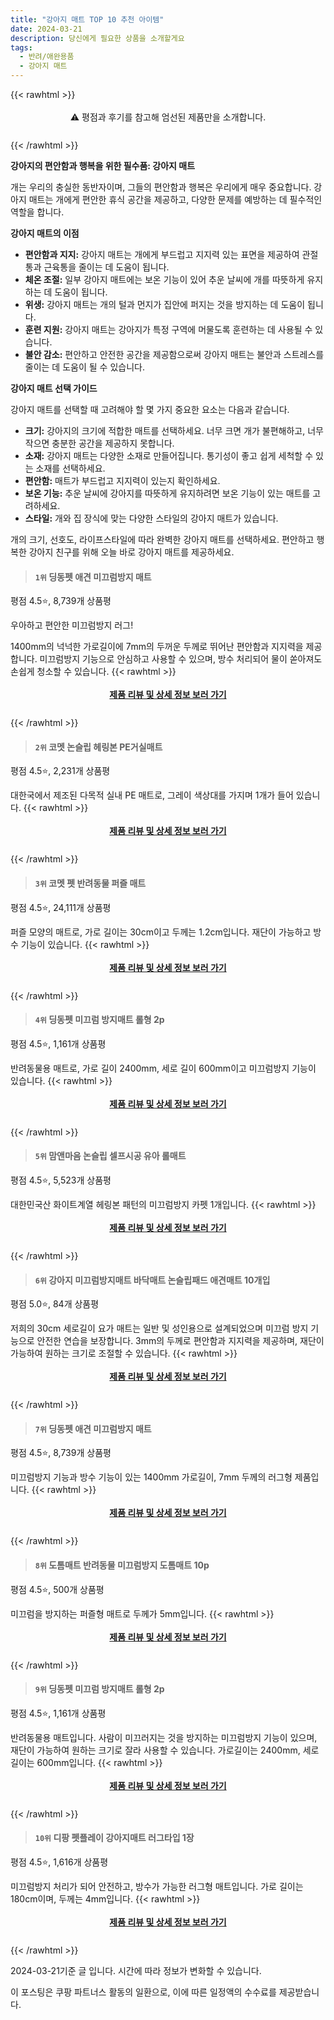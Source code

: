 ```yaml
---
title: "강아지 매트 TOP 10 추천 아이템"
date: 2024-03-21
description: 당신에게 필요한 상품을 소개할게요
tags:
  - 반려/애완용품
  - 강아지 매트
---
```

{{< rawhtml >}}<div class="toc" style="text-align: center; height: 50px; line-height: 2;">  <p>⚠️ 평점과 후기를 참고해 엄선된 제품만을 소개합니다.<br></p></div> {{< /rawhtml >}}

**강아지의 편안함과 행복을 위한 필수품: 강아지 매트**

개는 우리의 충실한 동반자이며, 그들의 편안함과 행복은 우리에게 매우 중요합니다. 강아지 매트는 개에게 편안한 휴식 공간을 제공하고, 다양한 문제를 예방하는 데 필수적인 역할을 합니다.

**강아지 매트의 이점**

* **편안함과 지지:** 강아지 매트는 개에게 부드럽고 지지력 있는 표면을 제공하여 관절통과 근육통을 줄이는 데 도움이 됩니다.
* **체온 조절:** 일부 강아지 매트에는 보온 기능이 있어 추운 날씨에 개를 따뜻하게 유지하는 데 도움이 됩니다.
* **위생:** 강아지 매트는 개의 털과 먼지가 집안에 퍼지는 것을 방지하는 데 도움이 됩니다.
* **훈련 지원:** 강아지 매트는 강아지가 특정 구역에 머물도록 훈련하는 데 사용될 수 있습니다.
* **불안 감소:** 편안하고 안전한 공간을 제공함으로써 강아지 매트는 불안과 스트레스를 줄이는 데 도움이 될 수 있습니다.

**강아지 매트 선택 가이드**

강아지 매트를 선택할 때 고려해야 할 몇 가지 중요한 요소는 다음과 같습니다.

* **크기:** 강아지의 크기에 적합한 매트를 선택하세요. 너무 크면 개가 불편해하고, 너무 작으면 충분한 공간을 제공하지 못합니다.
* **소재:** 강아지 매트는 다양한 소재로 만들어집니다. 통기성이 좋고 쉽게 세척할 수 있는 소재를 선택하세요.
* **편안함:** 매트가 부드럽고 지지력이 있는지 확인하세요.
* **보온 기능:** 추운 날씨에 강아지를 따뜻하게 유지하려면 보온 기능이 있는 매트를 고려하세요.
* **스타일:** 개와 집 장식에 맞는 다양한 스타일의 강아지 매트가 있습니다.

개의 크기, 선호도, 라이프스타일에 따라 완벽한 강아지 매트를 선택하세요. 편안하고 행복한 강아지 친구를 위해 오늘 바로 강아지 매트를 제공하세요.


>#### `1위` 딩동펫 애견 미끄럼방지 매트
평점 4.5⭐, 8,739개 상품평

우아하고 편안한 미끄럼방지 러그!

1400mm의 넉넉한 가로길이에 7mm의 두꺼운 두께로 뛰어난 편안함과 지지력을 제공합니다. 미끄럼방지 기능으로 안심하고 사용할 수 있으며, 방수 처리되어 물이 쏟아져도 손쉽게 청소할 수 있습니다.
{{< rawhtml >}}<div class="toc" style="text-align: center; height: 50px; line-height: 2;"><p><b><a href="https://link.coupang.com/re/AFFSDP?lptag=AF5033054&pageKey=144973405&itemId=580737095&vendorItemId=4521824266&traceid=V0-153-33051edfb3e0a335&requestid=20240321102947211014926011&token=31850B%7CGM">제품 리뷰 및 상세 정보 보러 가기</a></b><br></p> </div>{{< /rawhtml >}}

>#### `2위` 코멧 논슬립 헤링본 PE거실매트
평점 4.5⭐, 2,231개 상품평

대한국에서 제조된 다목적 실내 PE 매트로, 그레이 색상대를 가지며 1개가 들어 있습니다.
{{< rawhtml >}}<div class="toc" style="text-align: center; height: 50px; line-height: 2;"><p><b><a href="https://link.coupang.com/re/AFFSDP?lptag=AF5033054&pageKey=6690035767&itemId=15456767004&vendorItemId=82676343817&traceid=V0-153-55eac5031a575888&requestid=20240321102947211014926011&token=31850B%7CGM">제품 리뷰 및 상세 정보 보러 가기</a></b><br></p> </div>{{< /rawhtml >}}

>#### `3위` 코멧 펫 반려동물 퍼즐 매트
평점 4.5⭐, 24,111개 상품평

퍼즐 모양의 매트로, 가로 길이는 30cm이고 두께는 1.2cm입니다. 재단이 가능하고 방수 기능이 있습니다.
{{< rawhtml >}}<div class="toc" style="text-align: center; height: 50px; line-height: 2;"><p><b><a href="https://link.coupang.com/re/AFFSDP?lptag=AF5033054&pageKey=307807898&itemId=7207706658&vendorItemId=74499578414&traceid=V0-153-ff61e18c1bd27b74&requestid=20240321102947211014926011&token=31850B%7CGM">제품 리뷰 및 상세 정보 보러 가기</a></b><br></p> </div>{{< /rawhtml >}}

>#### `4위` 딩동펫 미끄럼 방지매트 롤형 2p
평점 4.5⭐, 1,161개 상품평

반려동물용 매트로, 가로 길이 2400mm, 세로 길이 600mm이고 미끄럼방지 기능이 있습니다.
{{< rawhtml >}}<div class="toc" style="text-align: center; height: 50px; line-height: 2;"><p><b><a href="https://link.coupang.com/re/AFFSDP?lptag=AF5033054&pageKey=4745147135&itemId=6033776460&vendorItemId=73331354114&traceid=V0-153-3907ddd14d82599d&requestid=20240321102947211014926011&token=31850B%7CGM">제품 리뷰 및 상세 정보 보러 가기</a></b><br></p> </div>{{< /rawhtml >}}

>#### `5위` 맘앤마음 논슬립 셀프시공 유아 롤매트
평점 4.5⭐, 5,523개 상품평

대한민국산 화이트계열 헤링본 패턴의 미끄럼방지 카펫 1개입니다.
{{< rawhtml >}}<div class="toc" style="text-align: center; height: 50px; line-height: 2;"><p><b><a href="https://link.coupang.com/re/AFFSDP?lptag=AF5033054&pageKey=5568064531&itemId=2128005266&vendorItemId=72337642025&traceid=V0-153-3b552b45dd8cad16&requestid=20240321102947211014926011&token=31850B%7CGM">제품 리뷰 및 상세 정보 보러 가기</a></b><br></p> </div>{{< /rawhtml >}}

>#### `6위` 강아지 미끄럼방지매트 바닥매트 논슬립패드 애견매트 10개입
평점 5.0⭐, 84개 상품평

저희의 30cm 세로길이 요가 매트는 일반 및 성인용으로 설계되었으며 미끄럼 방지 기능으로 안전한 연습을 보장합니다. 3mm의 두께로 편안함과 지지력을 제공하며, 재단이 가능하여 원하는 크기로 조절할 수 있습니다.
{{< rawhtml >}}<div class="toc" style="text-align: center; height: 50px; line-height: 2;"><p><b><a href="https://link.coupang.com/re/AFFSDP?lptag=AF5033054&pageKey=7721913472&itemId=20726577780&vendorItemId=87797651078&traceid=V0-153-54529113a76cdce4&requestid=20240321102947211014926011&token=31850B%7CGM">제품 리뷰 및 상세 정보 보러 가기</a></b><br></p> </div>{{< /rawhtml >}}

>#### `7위` 딩동펫 애견 미끄럼방지 매트
평점 4.5⭐, 8,739개 상품평

미끄럼방지 기능과 방수 기능이 있는 1400mm 가로길이, 7mm 두께의 러그형 제품입니다.
{{< rawhtml >}}<div class="toc" style="text-align: center; height: 50px; line-height: 2;"><p><b><a href="https://link.coupang.com/re/AFFSDP?lptag=AF5033054&pageKey=144973405&itemId=420496116&vendorItemId=4034191347&traceid=V0-153-33051edfb3e0a335&requestid=20240321102947211014926011&token=31850B%7CGM">제품 리뷰 및 상세 정보 보러 가기</a></b><br></p> </div>{{< /rawhtml >}}

>#### `8위` 도톰매트 반려동물 미끄럼방지 도톰매트 10p
평점 4.5⭐, 500개 상품평

미끄럼을 방지하는 퍼즐형 매트로 두께가 5mm입니다.
{{< rawhtml >}}<div class="toc" style="text-align: center; height: 50px; line-height: 2;"><p><b><a href="https://link.coupang.com/re/AFFSDP?lptag=AF5033054&pageKey=154828748&itemId=446359211&vendorItemId=4105379624&traceid=V0-153-e84733b9722f623d&requestid=20240321102947211014926011&token=31850B%7CGM">제품 리뷰 및 상세 정보 보러 가기</a></b><br></p> </div>{{< /rawhtml >}}

>#### `9위` 딩동펫 미끄럼 방지매트 롤형 2p
평점 4.5⭐, 1,161개 상품평

반려동물용 매트입니다. 사람이 미끄러지는 것을 방지하는 미끄럼방지 기능이 있으며, 재단이 가능하여 원하는 크기로 잘라 사용할 수 있습니다. 가로길이는 2400mm, 세로길이는 600mm입니다.
{{< rawhtml >}}<div class="toc" style="text-align: center; height: 50px; line-height: 2;"><p><b><a href="https://link.coupang.com/re/AFFSDP?lptag=AF5033054&pageKey=4745147135&itemId=6033776450&vendorItemId=73331354090&traceid=V0-153-3907ddd14d82599d&requestid=20240321102947211014926011&token=31850B%7CGM">제품 리뷰 및 상세 정보 보러 가기</a></b><br></p> </div>{{< /rawhtml >}}

>#### `10위` 디팡 펫플레이 강아지매트 러그타입 1장
평점 4.5⭐, 1,616개 상품평

미끄럼방지 처리가 되어 안전하고, 방수가 가능한 러그형 매트입니다. 가로 길이는 180cm이며, 두께는 4mm입니다.
{{< rawhtml >}}<div class="toc" style="text-align: center; height: 50px; line-height: 2;"><p><b><a href="https://link.coupang.com/re/AFFSDP?lptag=AF5033054&pageKey=1310567651&itemId=2446904625&vendorItemId=70323800248&traceid=V0-153-4cc3921c1b3e7dd6&requestid=20240321102947211014926011&token=31850B%7CGM">제품 리뷰 및 상세 정보 보러 가기</a></b><br></p> </div>{{< /rawhtml >}}


2024-03-21기준 글 입니다.
시간에 따라 정보가 변화할 수 있습니다.

이 포스팅은 쿠팡 파트너스 활동의 일환으로, 이에 따른 일정액의 수수료를 제공받습니다.